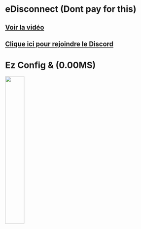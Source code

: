 # eDisconnect (Dont pay for this)

[Voir la vidéo]()
-
[Clique ici pour rejoindre le Discord](https://discord.gg/5dev)
-

# Ez Config & (0.00MS)

<img src="https://cdn.discordapp.com/attachments/957571972768862228/980338671184150608/abahoui.png" width="35%">
 
